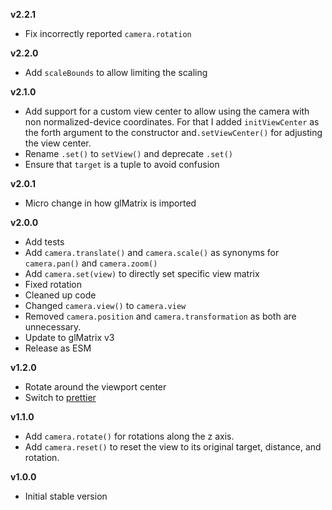 **v2.2.1**

- Fix incorrectly reported `camera.rotation`

**v2.2.0**

- Add `scaleBounds` to allow limiting the scaling

**v2.1.0**

- Add support for a custom view center to allow using the camera with non normalized-device coordinates. For that I added `initViewCenter` as the forth argument to the constructor and`.setViewCenter()` for adjusting the view center.
- Rename `.set()` to `setView()` and deprecate `.set()`
- Ensure that `target` is a tuple to avoid confusion

**v2.0.1**

- Micro change in how glMatrix is imported

**v2.0.0**

- Add tests
- Add `camera.translate()` and `camera.scale()` as synonyms for `camera.pan()` and `camera.zoom()`
- Add `camera.set(view)` to directly set specific view matrix
- Fixed rotation
- Cleaned up code
- Changed `camera.view()` to `camera.view`
- Removed `camera.position` and `camera.transformation` as both are unnecessary.
- Update to glMatrix v3
- Release as ESM

**v1.2.0**

- Rotate around the viewport center
- Switch to [prettier](https://github.com/prettier/prettier)

**v1.1.0**

- Add `camera.rotate()` for rotations along the z axis.
- Add `camera.reset()` to reset the view to its original target, distance, and rotation.

**v1.0.0**

- Initial stable version
